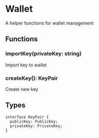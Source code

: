 # Wallet

A helper functions for wallet management

## Functions

### importKey(privateKey: string)

Import key to wallet

### createKey(): KeyPair

Create new key

## Types

```
interface KeyPair {
  publicKey: PublicKey;
  privateKey: PrivateKey;
}
```
